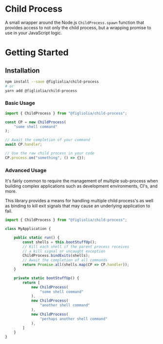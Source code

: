 # Child Process
A small wrapper around the Node.js `ChildProcess.spawn` function that provides access to not only the child process, but a wrapping promise to use in your JavaScript logic.

# Getting Started

## Installation
```bash
npm install --save @figliolia/child-process
# or
yarn add @figliolia/child-process
```

### Basic Usage

```typescript
import { ChildProcess } from "@figliolia/child-process";

const CP = new ChildProcess(
	"some shell command"
);

// Await the completion of your command
await CP.handler;

// Use the raw child process in your code
CP.process.on("something", () => {});
```

### Advanced Usage
It's fairly common to require the management of multiple sub-process when building complex applications such as development environments, CI's, and more.

This library provides a means for handling multiple child process's as well as binding to kill exit signals that may cause an underlying application to fail.

```typescript
import { ChildProcess } from "@figliolia/child-process";

class MyApplication {

	public static run() {
		const shells = this.bootStuffUp();
		// Kill each shell if the parent process receives
		// a kill signal or uncaught exception
		ChildProcess.bindExits(shells);
		// Await the completion of all commands
		return Promise.all(shells.map(CP => CP.handler));
	}

	private static bootStuffUp() {
		return [
			new ChildProcess(
				"some shell command"
			),
			new ChildProcess(
				"another shell command"
			),
			new ChildProcess(
				"perhaps another shell command"
			),
		]
	}
}
```